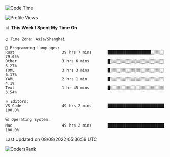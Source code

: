 <!--START_SECTION:waka-->
![Code Time](http://img.shields.io/badge/Code%20Time-1%2C595%20hrs%2032%20mins-blue)

![Profile Views](http://img.shields.io/badge/Profile%20Views-53-blue)

📊 **This Week I Spent My Time On** 

```text
⌚︎ Time Zone: Asia/Shanghai

💬 Programming Languages: 
Rust                     39 hrs 7 mins       ███████████████████░░░░░░   79.05% 
Other                    3 hrs 6 mins        █░░░░░░░░░░░░░░░░░░░░░░░░   6.27% 
TOML                     3 hrs 3 mins        █░░░░░░░░░░░░░░░░░░░░░░░░   6.17% 
YAML                     2 hrs 1 min         █░░░░░░░░░░░░░░░░░░░░░░░░   4.1% 
Text                     1 hr 45 mins        █░░░░░░░░░░░░░░░░░░░░░░░░   3.54%

🔥 Editors: 
VS Code                  49 hrs 2 mins       █████████████████████████   100.0%

💻 Operating System: 
Mac                      49 hrs 2 mins       █████████████████████████   100.0%

```


 Last Updated on 08/08/2022 05:36:59 UTC
<!--END_SECTION:waka-->

![CodersRank](https://cr-skills-chart-widget.azurewebsites.net/api/api?username=BugenZhao&padding=16&tooltip=true&branding=false&sort-by-score=true&skills=Rust%2C%20Swift%2C%20C%2C%20TypeScript%2C%20Java%2C%20Go%2C%20Dart%2C%20C%2B%2B%2C%20Python%2C%20Assembly%2C%20Shell%2C%20Kotlin)
